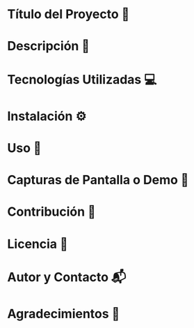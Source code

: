 # Título del Proyecto 📌
# Descripción 📝
# Tecnologías Utilizadas 💻
# Instalación ⚙️
# Uso 🚀
# Capturas de Pantalla o Demo 📸
# Contribución 🤝
# Licencia 📜
# Autor y Contacto 📬
# Agradecimientos 🙏
